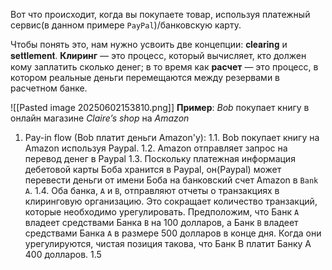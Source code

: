 
Вот что происходит, когда вы покупаете товар, используя платежный сервис(в данном примере `PayPal`)/банковскую карту.

Чтобы понять это, нам нужно усвоить две концепции: 𝐜𝐥𝐞𝐚𝐫𝐢𝐧𝐠 и 𝐬𝐞𝐭𝐭𝐥𝐞𝐦𝐞𝐧𝐭. **Клиринг** — это процесс, который вычисляет, кто должен кому заплатить
сколько денег; в то время как **расчет** — это процесс, в котором реальные деньги
перемещаются между резервами в расчетном банке.

![[Pasted image 20250602153810.png]]
**Пример**: *Bob* покупает книгу в онлайн магазине *Claire’s shop* на *Amazon*

1. Pay-in flow (Bob платит деньги Amazon'у):
	1.1.  Bob покупает книгу на Amazon используя Paypal.
	1.2.  Amazon отправляет запрос на перевод денег в Paypal
	1.3. Поскольку платежная информация дебетовой карты Боба хранится в Paypal, он(Paypal) может перевести деньги от имени Боба на банковский счет Amazon в `Bank A`.
	1.4. Оба банка, `A` и `B`, отправляют отчеты о транзакциях в клиринговую организацию. Это сокращает количество транзакций, которые необходимо урегулировать. Предположим, что Банк `A` владеет средствами Банка `B` на 100 долларов, а Банк `B` владеет средствами Банка `A` в размере 500 долларов в конце дня. Когда они урегулируются, чистая позиция такова, что Банк B платит Банку A 400 долларов.
	1.5 